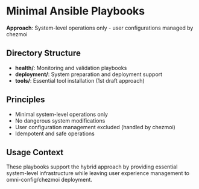 # Minimal Ansible Playbooks

**Approach**: System-level operations only - user configurations managed by chezmoi

## Directory Structure

- **health/**: Monitoring and validation playbooks
- **deployment/**: System preparation and deployment support
- **tools/**: Essential tool installation (1st draft approach)

## Principles

- Minimal system-level operations only
- No dangerous system modifications
- User configuration management excluded (handled by chezmoi)
- Idempotent and safe operations

## Usage Context

These playbooks support the hybrid approach by providing essential system-level infrastructure while leaving user experience management to omni-config/chezmoi deployment.
